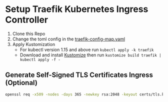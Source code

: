 # Setup Traefik Kubernetes Ingress Controller

1. Clone this Repo
2. Change the toml config in the [traefik-config-map.yaml](traefik/traefik-config-map.yaml)
3. Apply Kustomization
    - For kubectl version 1.15 and above run `kubectl apply -k traefik`
    - Download and install [Kustomize](https://github.com/kubernetes-sigs/kustomize) then run `kustomize build traefik | kubectl apply -f -`


## Generate Self-Signed TLS Certificates Ingress (Optional)

```bash
openssl req -x509 -nodes -days 365 -newkey rsa:2048 -keyout certs/tls.key -out certs/tls.crt -subj "/CN=minikube/O=minikube"
```